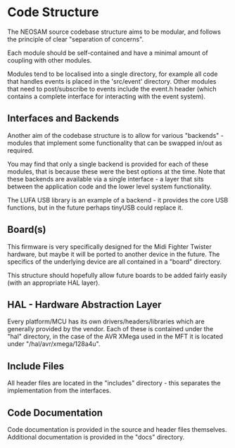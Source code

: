 # Code Structure

The NEOSAM source codebase structure aims to be modular, and follows the principle of clear "separation of concerns".

Each module should be self-contained and have a minimal amount of coupling with other modules.

Modules tend to be localised into a single directory, for example all code that handles events is placed in the 'src/event' directory. Other modules that need to post/subscribe to events include the event.h header (which contains a complete interface for interacting with the event system).

## Interfaces and Backends

Another aim of the codebase structure is to allow for various "backends" - modules that implement some functionality that can be swapped in/out as required.

You may find that only a single backend is provided for each of these modules, that is because these were the best options at the time. Note that these backends are available via a single interface - a layer that sits between the application code and the lower level system functionality.

The LUFA USB library is an example of a backend - it provides the core USB functions, but in the future perhaps tinyUSB could replace it.

## Board(s)

This firmware is very specifically designed for the Midi Fighter Twister hardware, but maybe it will be ported to another device in the future. The specifics of the underlying device are all contained in a "board" directory.

This structure should hopefully allow future boards to be added fairly easily (with an appropriate HAL layer).

## HAL - Hardware Abstraction Layer

Every platform/MCU has its own drivers/headers/libraries which are generally provided by the vendor. Each of these is contained under the "hal" directory, in the case of the AVR XMega used in the MFT it is located under "/hal/avr/xmega/128a4u".

## Include Files

All header files are located in the "includes" directory - this separates the implementation from the interfaces.

## Code Documentation

Code documentation is provided in the source and header files themselves. Additional documentation is provided in the "docs" directory.
